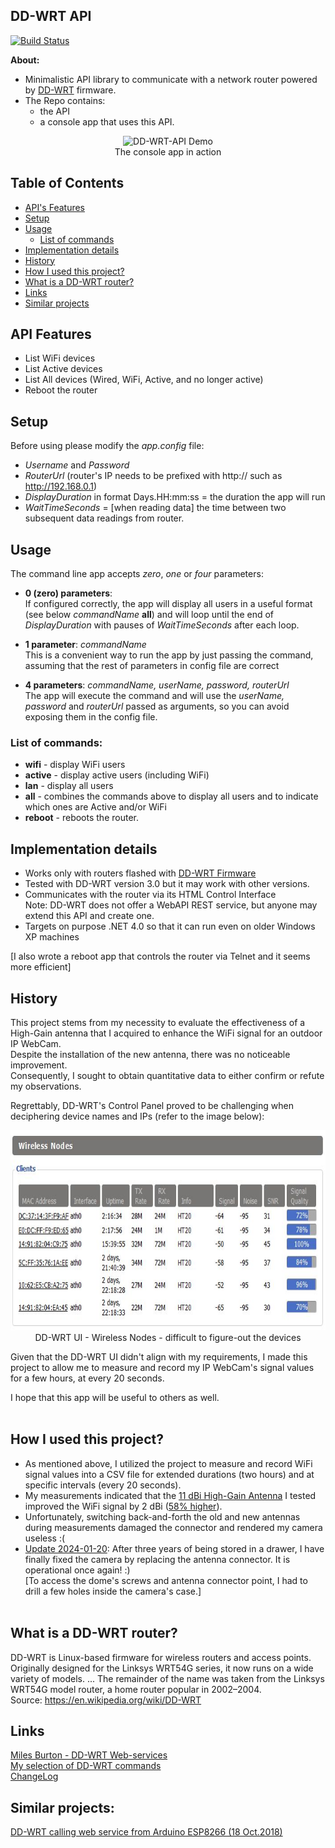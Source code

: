 ## DD-WRT API 

[![Build Status](https://dev.azure.com/bradut/DD-WRT_API/_apis/build/status/DD-WRT_API-.NET%20Desktop-CI?branchName=master)](https://dev.azure.com/bradut/DD-WRT_API/_build/latest?definitionId=10&branchName=master)

**About:**  
 - Minimalistic API library to communicate with a network router powered by [DD-WRT](https://dd-wrt.com/) firmware.
 - The Repo contains: 
      - the API 
      - a console app that uses this API.   

<!--
![DD-WRT-API Demo](DD-WRT_API/Docs/DD-WRT-Demo.jpg "The console app in action:")
-->
<p align="center">
<image src="DD-WRT_API/Docs/DD-WRT-Demo.jpg" 
height="450" 
alt="DD-WRT-API Demo" 
title="The console app in action:"><br />
The console app in action
</p>


## Table of Contents

- [API's Features](#api-features)
- [Setup](#setup)
- [Usage](#usage)
    - [List of commands](#list-of-commands)
- [Implementation details](#implementation-details)
- [History](#history)
- [How I used this project?](#how-i-used-this-project)
- [What is a DD-WRT router?](#what-is-a-dd-wrt-router)
- [Links](#links)
- [Similar projects](#similar-projects)


## API Features
 - List WiFi devices
 - List Active devices
 - List All devices (Wired, WiFi, Active, and no longer active)
 - Reboot the router

## Setup  
Before using please modify the *app.config* file:
 - *Username* and *Password* 
 - *RouterUrl*  (router's IP needs to be prefixed with http:// such as http://192.168.0.1)
 - *DisplayDuration* in format Days.HH:mm:ss = the duration the app will run
 - *WaitTimeSeconds* = [when reading data] the time between two subsequent data readings from router.

## Usage  
The command line app accepts *zero*, *one* or *four* parameters:
  -  **0 (zero) parameters**:   
     If configured correctly, the app will display all users in a useful format (see below *commandName* **all**) and will loop
 until the end of *DisplayDuration* with pauses of *WaitTimeSeconds* after each loop.

-  **1 parameter**: *commandName*  
This is a convenient way to run the app by just passing the command, assuming that the rest of parameters in config file are correct
  
-  **4 parameters**: *commandName,  userName, password, routerUrl*  
   The app will execute the command and will use the *userName, password* and *routerUrl* passed as arguments, so you can avoid exposing them in the config file.

### List of commands:      
   * **wifi**   - display WiFi users
   * **active** - display active users (including WiFi)
   * **lan**    - display all users
   * **all**    - combines the commands above to display all users and to indicate which ones are Active and/or WiFi
   * **reboot** - reboots the router.



## Implementation details
 - Works only with routers flashed with [DD-WRT Firmware](https://wiki.dd-wrt.com/wiki/index.php/Installation)  
 - Tested with DD-WRT version 3.0 but it may work with other versions.  
 - Communicates with the router via its HTML Control Interface   
   Note: DD-WRT does not offer a WebAPI REST service, but anyone may extend this API and create one.
 - Targets on purpose .NET 4.0 so that it can run even on older Windows XP machines  
 
[I also wrote a reboot app that controls the router via Telnet and it seems more efficient]   



## History
This project stems from my necessity to evaluate the effectiveness of a High-Gain antenna that I acquired to enhance the WiFi signal for an outdoor IP WebCam.<br /> 
Despite the installation of the new antenna, there was no noticeable improvement.<br /> 
Consequently, I sought to obtain quantitative data to either confirm or refute my observations.

Regrettably,  DD-WRT's Control Panel proved to be challenging when deciphering device names and IPs (refer to the image below):

<!--
![DD-WRT UI - Wireless Nodes ](DD-WRT_API/Docs/WiFi_Nodes.jpg)
-->
<p align="center">
<img src="DD-WRT_API/Docs/WiFi_Nodes.jpg" 
height="320" 
alt="DD-WRT UI - Wireless Nodes" 
title="DD-WRT UI - Wireless Nodes"><br />
DD-WRT UI - Wireless Nodes - difficult to figure-out the devices
</p>

Given that the DD-WRT UI didn't align with my requirements, I made this project to allow me to measure and record my IP WebCam's signal values for a few hours, at every 20 seconds.<br /> 

I hope that this app will be useful to others as well.<br /><br />

## How I used this project?
* As mentioned above, I utilized the project to measure and record WiFi signal values into a CSV file for extended durations (two hours) and at specific intervals (every 20 seconds).<br />
* My measurements indicated that the <ins>11 dBi High-Gain Antenna</ins> I tested improved the WiFi signal by 2 dBi ([58% higher](https://antennatestlab.com/antenna-education-tutorials/what-is-antenna-gain-dbi-scale)).   
* Unfortunately, switching back-and-forth the old and new antennas during measurements damaged the connector and rendered my camera useless :(<br />
* <u>Update 2024-01-20</u>: After three years of being stored in a drawer, I have finally fixed the camera by replacing the antenna connector. It is operational once again! :)<br />
[To access the dome's screws and antenna connector point, I had to drill a few holes inside the camera's case.]<br /><br />

## What is a DD-WRT router?
DD-WRT is Linux-based firmware for wireless routers and access points. Originally designed for the Linksys WRT54G series, it now runs on a wide variety of models. ... The remainder of the name was taken from the Linksys WRT54G model router, a home router popular in 2002–2004.   
Source: https://en.wikipedia.org/wiki/DD-WRT


## Links
 [Miles Burton - DD-WRT Web-services](https://www.milesburton.com/index.php?title=DD-WRT_Web-services&oldid=1500)   
 [My selection of DD-WRT commands](DD-WRT_API/Docs/DD-WRT_Commands.txt)   
 [ChangeLog](DD-WRT_API/Docs/ChangeLog.txt)



## Similar projects:  
[DD-WRT calling web service from Arduino ESP8266 (18 Oct.2018)](https://superuser.com/questions/988465/dd-wrt-calling-web-service-from-arduino-esp8266)





   
